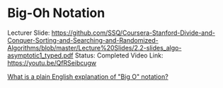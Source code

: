 # Big-Oh Notation

Lecturer Slide: https://github.com/SSQ/Coursera-Stanford-Divide-and-Conquer-Sorting-and-Searching-and-Randomized-Algorithms/blob/master/Lecture%20Slides/2.2-slides_algo-asymptotic1_typed.pdf
Status: Completed
Video Link: https://youtu.be/QfRSeibcugw

[What is a plain English explanation of "Big O" notation?](https://stackoverflow.com/questions/487258/what-is-a-plain-english-explanation-of-big-o-notation)